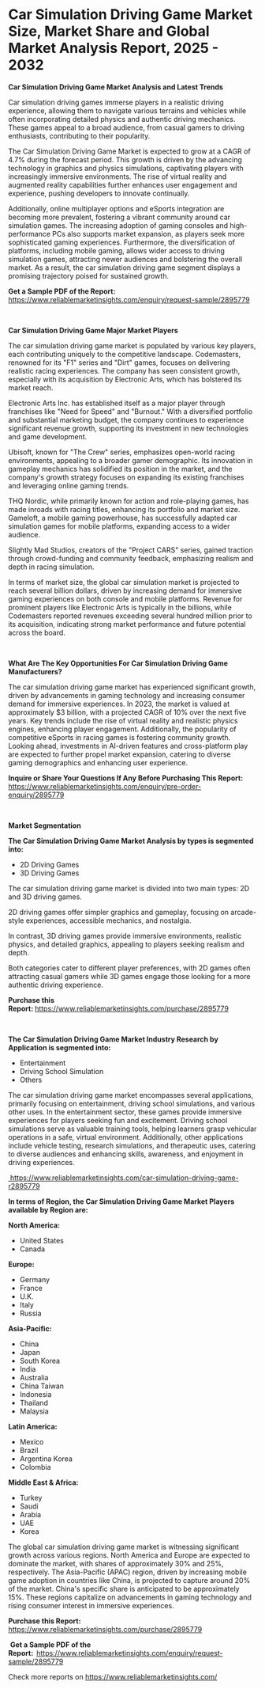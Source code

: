 <p><h1>Car Simulation Driving Game Market Size, Market Share and Global Market Analysis Report, 2025 - 2032</h1></p><p><strong>Car Simulation Driving Game Market Analysis and Latest Trends</strong></p>
<p><p>Car simulation driving games immerse players in a realistic driving experience, allowing them to navigate various terrains and vehicles while often incorporating detailed physics and authentic driving mechanics. These games appeal to a broad audience, from casual gamers to driving enthusiasts, contributing to their popularity.</p><p>The Car Simulation Driving Game Market is expected to grow at a CAGR of 4.7% during the forecast period. This growth is driven by the advancing technology in graphics and physics simulations, captivating players with increasingly immersive environments. The rise of virtual reality and augmented reality capabilities further enhances user engagement and experience, pushing developers to innovate continually.</p><p>Additionally, online multiplayer options and eSports integration are becoming more prevalent, fostering a vibrant community around car simulation games. The increasing adoption of gaming consoles and high-performance PCs also supports market expansion, as players seek more sophisticated gaming experiences. Furthermore, the diversification of platforms, including mobile gaming, allows wider access to driving simulation games, attracting newer audiences and bolstering the overall market. As a result, the car simulation driving game segment displays a promising trajectory poised for sustained growth.</p></p>
<p><strong>Get a Sample PDF of the Report:&nbsp;</strong> <a href="https://www.reliablemarketinsights.com/enquiry/request-sample/2895779?utm_campaign=3005&utm_medium=2&utm_source=Github&utm_content=ia&utm_term=15032025&utm_id=car-simulation-driving-game">https://www.reliablemarketinsights.com/enquiry/request-sample/2895779</a></p>
<p>&nbsp;</p>
<p><strong>Car Simulation Driving Game Major Market Players</strong></p>
<p><p>The car simulation driving game market is populated by various key players, each contributing uniquely to the competitive landscape. Codemasters, renowned for its "F1" series and "Dirt" games, focuses on delivering realistic racing experiences. The company has seen consistent growth, especially with its acquisition by Electronic Arts, which has bolstered its market reach.</p><p>Electronic Arts Inc. has established itself as a major player through franchises like "Need for Speed" and "Burnout." With a diversified portfolio and substantial marketing budget, the company continues to experience significant revenue growth, supporting its investment in new technologies and game development.</p><p>Ubisoft, known for "The Crew" series, emphasizes open-world racing environments, appealing to a broader gamer demographic. Its innovation in gameplay mechanics has solidified its position in the market, and the company's growth strategy focuses on expanding its existing franchises and leveraging online gaming trends.</p><p>THQ Nordic, while primarily known for action and role-playing games, has made inroads with racing titles, enhancing its portfolio and market size. Gameloft, a mobile gaming powerhouse, has successfully adapted car simulation games for mobile platforms, expanding access to a wider audience.</p><p>Slightly Mad Studios, creators of the "Project CARS" series, gained traction through crowd-funding and community feedback, emphasizing realism and depth in racing simulation.</p><p>In terms of market size, the global car simulation market is projected to reach several billion dollars, driven by increasing demand for immersive gaming experiences on both console and mobile platforms. Revenue for prominent players like Electronic Arts is typically in the billions, while Codemasters reported revenues exceeding several hundred million prior to its acquisition, indicating strong market performance and future potential across the board.</p></p>
<p>&nbsp;</p>
<p><strong>What Are The Key Opportunities For Car Simulation Driving Game Manufacturers?</strong></p>
<p><p>The car simulation driving game market has experienced significant growth, driven by advancements in gaming technology and increasing consumer demand for immersive experiences. In 2023, the market is valued at approximately $3 billion, with a projected CAGR of 10% over the next five years. Key trends include the rise of virtual reality and realistic physics engines, enhancing player engagement. Additionally, the popularity of competitive eSports in racing games is fostering community growth. Looking ahead, investments in AI-driven features and cross-platform play are expected to further propel market expansion, catering to diverse gaming demographics and enhancing user experience.</p></p>
<p><strong>Inquire or Share Your Questions If Any Before Purchasing This Report:</strong> <a href="https://www.reliablemarketinsights.com/enquiry/pre-order-enquiry/2895779?utm_campaign=3005&utm_medium=2&utm_source=Github&utm_content=ia&utm_term=15032025&utm_id=car-simulation-driving-game">https://www.reliablemarketinsights.com/enquiry/pre-order-enquiry/2895779</a></p>
<p>&nbsp;</p>
<p><strong>Market Segmentation</strong></p>
<p><strong>The Car Simulation Driving Game Market Analysis by types is segmented into:</strong></p>
<p><ul><li>2D Driving Games</li><li>3D Driving Games</li></ul></p>
<p><p>The car simulation driving game market is divided into two main types: 2D and 3D driving games. </p><p>2D driving games offer simpler graphics and gameplay, focusing on arcade-style experiences, accessible mechanics, and nostalgia. </p><p>In contrast, 3D driving games provide immersive environments, realistic physics, and detailed graphics, appealing to players seeking realism and depth. </p><p>Both categories cater to different player preferences, with 2D games often attracting casual gamers while 3D games engage those looking for a more authentic driving experience.</p></p>
<p><strong>Purchase this Report:&nbsp;</strong><a href="https://www.reliablemarketinsights.com/purchase/2895779?utm_campaign=3005&utm_medium=2&utm_source=Github&utm_content=ia&utm_term=15032025&utm_id=car-simulation-driving-game">https://www.reliablemarketinsights.com/purchase/2895779</a></p>
<p>&nbsp;</p>
<p><strong>The Car Simulation Driving Game Market Industry Research by Application is segmented into:</strong></p>
<p><ul><li>Entertainment</li><li>Driving School Simulation</li><li>Others</li></ul></p>
<p><p>The car simulation driving game market encompasses several applications, primarily focusing on entertainment, driving school simulations, and various other uses. In the entertainment sector, these games provide immersive experiences for players seeking fun and excitement. Driving school simulations serve as valuable training tools, helping learners grasp vehicular operations in a safe, virtual environment. Additionally, other applications include vehicle testing, research simulations, and therapeutic uses, catering to diverse audiences and enhancing skills, awareness, and enjoyment in driving experiences.</p></p>
<p><a href="https://www.reliablemarketinsights.com/car-simulation-driving-game-r2895779?utm_campaign=3005&utm_medium=2&utm_source=Github&utm_content=ia&utm_term=15032025&utm_id=car-simulation-driving-game">&nbsp;https://www.reliablemarketinsights.com/car-simulation-driving-game-r2895779</a></p>
<p><strong>In terms of Region, the Car Simulation Driving Game Market Players available by Region are:</strong></p>
<p>
    <p> <strong> North America: </strong>
        <ul>
            <li>United States</li>
            <li>Canada</li>
        </ul>
        </p> 
    <p> <strong> Europe: </strong>
        <ul>
            <li>Germany</li>
            <li>France</li>
            <li>U.K.</li>
            <li>Italy</li>
            <li>Russia</li>
        </ul>
        </p> 
    <p> <strong> Asia-Pacific: </strong>
        <ul>
            <li>China</li>
            <li>Japan</li>
            <li>South Korea</li>
            <li>India</li>
            <li>Australia</li>
            <li>China Taiwan</li>
            <li>Indonesia</li>
            <li>Thailand</li>
            <li>Malaysia</li>
        </ul>
        </p> 
    <p> <strong> Latin America: </strong>
        <ul>
            <li>Mexico</li>
            <li>Brazil</li>
            <li>Argentina Korea</li>
            <li>Colombia</li>
        </ul>
        </p> 
    <p> <strong> Middle East & Africa: </strong>
        <ul>
            <li>Turkey</li>
            <li>Saudi</li>
            <li>Arabia</li>
            <li>UAE</li>
            <li>Korea</li>
        </ul>
    </p>
    </p>
<p><p>The global car simulation driving game market is witnessing significant growth across various regions. North America and Europe are expected to dominate the market, with shares of approximately 30% and 25%, respectively. The Asia-Pacific (APAC) region, driven by increasing mobile game adoption in countries like China, is projected to capture around 20% of the market. China's specific share is anticipated to be approximately 15%. These regions capitalize on advancements in gaming technology and rising consumer interest in immersive experiences.</p></p>
<p><strong>Purchase this Report: </strong><a href="https://www.reliablemarketinsights.com/purchase/2895779?utm_campaign=3005&utm_medium=2&utm_source=Github&utm_content=ia&utm_term=15032025&utm_id=car-simulation-driving-game">https://www.reliablemarketinsights.com/purchase/2895779</a></p>
<p>&nbsp;<strong>Get a Sample PDF of the Report:&nbsp;&nbsp;</strong><a href="https://www.reliablemarketinsights.com/enquiry/request-sample/2895779?utm_campaign=3005&utm_medium=2&utm_source=Github&utm_content=ia&utm_term=15032025&utm_id=car-simulation-driving-game">https://www.reliablemarketinsights.com/enquiry/request-sample/2895779</a></p>
<p><strong></strong></p>
<p>Check more reports on <a href="https://www.reliablemarketinsights.com/?utm_campaign=3005&utm_medium=2&utm_source=Github&utm_content=ia&utm_term=15032025&utm_id=car-simulation-driving-game">https://www.reliablemarketinsights.com/</a></p>